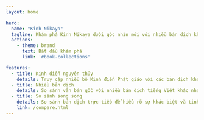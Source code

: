 ```yaml
---
layout: home

hero:
  name: "Kinh Nikaya"
  tagline: Khám phá Kinh Nikaya dưới góc nhìn mới với nhiều bản dịch khác nhau
  actions:
    - theme: brand
      text: Bắt đầu khám phá
      link: '#book-collections'

features:
  - title: Kinh điển nguyên thủy
    details: Truy cập nhiều bộ Kinh điển Phật giáo với các bản dịch khác nhau
  - title: Nhiều bản dịch
    details: So sánh văn bản gốc với nhiều bản dịch tiếng Việt khác nhau
  - title: So sánh song song
    details: So sánh bản dịch trực tiếp để hiểu rõ sự khác biệt và tinh tế
    link: /compare.html
---
```


<HomePageLayout />